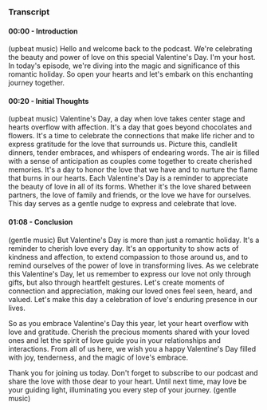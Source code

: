 ### Transcript

#### 00:00 - Introduction
(upbeat music)
Hello and welcome back to the podcast. We're celebrating the beauty and power of love on this special Valentine's Day. I'm your host. In today's episode, we're diving into the magic and significance of this romantic holiday. So open your hearts and let's embark on this enchanting journey together.

#### 00:20 - Initial Thoughts
(upbeat music)
Valentine's Day, a day when love takes center stage and hearts overflow with affection. It's a day that goes beyond chocolates and flowers. It's a time to celebrate the connections that make life richer and to express gratitude for the love that surrounds us. Picture this, candlelit dinners, tender embraces, and whispers of endearing words. The air is filled with a sense of anticipation as couples come together to create cherished memories. It's a day to honor the love that we have and to nurture the flame that burns in our hearts. Each Valentine's Day is a reminder to appreciate the beauty of love in all of its forms. Whether it's the love shared between partners, the love of family and friends, or the love we have for ourselves. This day serves as a gentle nudge to express and celebrate that love.

#### 01:08 - Conclusion
(gentle music)
But Valentine's Day is more than just a romantic holiday. It's a reminder to cherish love every day. It's an opportunity to show acts of kindness and affection, to extend compassion to those around us, and to remind ourselves of the power of love in transforming lives. As we celebrate this Valentine's Day, let us remember to express our love not only through gifts, but also through heartfelt gestures. Let's create moments of connection and appreciation, making our loved ones feel seen, heard, and valued. Let's make this day a celebration of love's enduring presence in our lives.

So as you embrace Valentine's Day this year, let your heart overflow with love and gratitude. Cherish the precious moments shared with your loved ones and let the spirit of love guide you in your relationships and interactions. From all of us here, we wish you a happy Valentine's Day filled with joy, tenderness, and the magic of love's embrace.

Thank you for joining us today. Don't forget to subscribe to our podcast and share the love with those dear to your heart. Until next time, may love be your guiding light, illuminating you every step of your journey. 
(gentle music)
